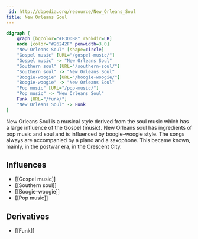```yaml
---
_id: http://dbpedia.org/resource/New_Orleans_Soul
title: New Orleans Soul
---
```


```dot
digraph {
	graph [bgcolor="#F3DDB8" rankdir=LR]
	node [color="#26242F" penwidth=3.0]
	"New Orleans Soul" [shape=circle]
	"Gospel music" [URL="/gospel-music/"]
	"Gospel music" -> "New Orleans Soul"
	"Southern soul" [URL="/southern-soul/"]
	"Southern soul" -> "New Orleans Soul"
	"Boogie-woogie" [URL="/boogie-woogie/"]
	"Boogie-woogie" -> "New Orleans Soul"
	"Pop music" [URL="/pop-music/"]
	"Pop music" -> "New Orleans Soul"
	Funk [URL="/funk/"]
	"New Orleans Soul" -> Funk
}
```

New Orleans Soul is a musical style derived from the soul music which has a large influence of the Gospel (music). New Orleans soul has ingredients of pop music and soul and is influenced by boogie-woogie style. The songs always are accompanied by a piano and a saxophone. This became known, mainly, in the postwar era, in the Crescent City.

## Influences
- [[Gospel music]]
- [[Southern soul]]
- [[Boogie-woogie]]
- [[Pop music]]

## Derivatives
- [[Funk]]
